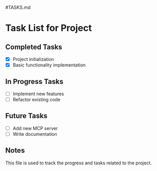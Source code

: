 #TASKS.md

# Task List for Project

## Completed Tasks
- [x] Project initialization
- [x] Basic functionality implementation

## In Progress Tasks
- [ ] Implement new features
- [ ] Refactor existing code

## Future Tasks
- [ ] Add new MCP server
- [ ] Write documentation

## Notes
This file is used to track the progress and tasks related to the project.